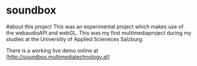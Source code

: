 soundbox
========

#about this project
This was an experimental project which makes use of the webaudioAPI and webGL. This was my first multimediaproject during my studies at the Universitiy of Applied Scieneces Salzburg.

There is a working live demo online at [http://soundbox.multimediatechnology.at]


